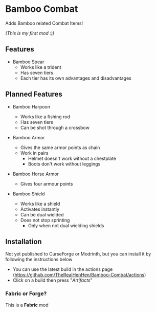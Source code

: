# Bamboo Combat

Adds Bamboo related Combat Items!

*(This is my first mod :))*

## Features

* Bamboo Spear
  - Works like a trident
  - Has seven tiers
  - Each tier has its own advantages and disadvantages

## Planned Features

* Bamboo Harpoon
  - Works like a fishing rod
  - Has seven tiers
  - Can be shot through a crossbow

* Bamboo Armor
  - Gives the same armor points as chain
  - Work in pairs
    - Helmet doesn't work without a chestplate
    - Boots don't work without leggings

* Bamboo Horse Armor
  - Gives four armour points

* Bamboo Shield
  - Works like a shield
  - Activates instantly
  - Can be dual wielded
  - Does not stop sprinting
    - Only when not dual wielding shields 




## Installation

Not yet published to CurseForge or Modrinth, but you can install it by following the instructions below

  - You can use the latest build in the actions page (https://github.com/TheRealHenHen/Bamboo-Combat/actions)
  - Click on a build then press "_Artifacts_"

### Fabric or Forge?
This is a **Fabric** mod
